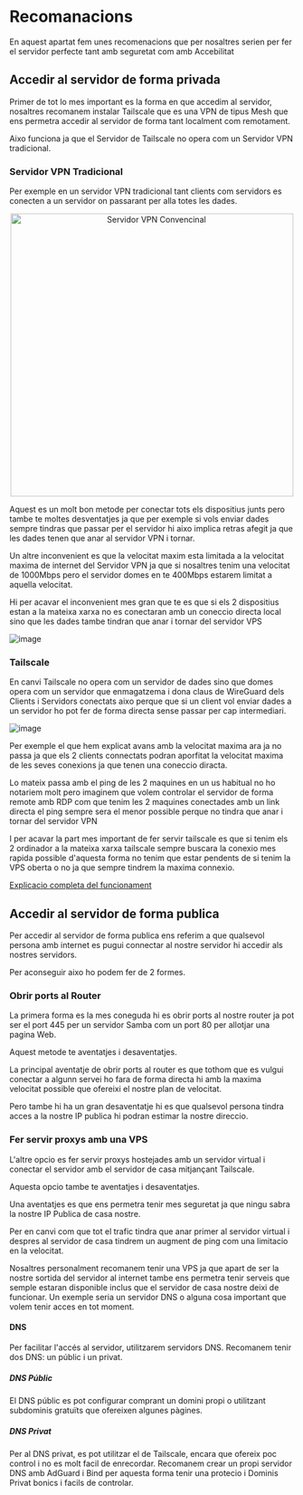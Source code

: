 # Recomanacions
En aquest apartat fem unes recomenacions que per nosaltres serien per fer el servidor perfecte tant amb seguretat com amb Accebilitat

## Accedir al servidor de forma privada
Primer de tot lo mes important es la forma en que accedim al servidor, nosaltres recomanem instalar Tailscale que es una VPN de tipus Mesh que ens permetra accedir al servidor de forma tant localment com remotament.

Aixo funciona ja que el Servidor de Tailscale no opera com un Servidor VPN tradicional.

### Servidor VPN Tradicional
Per exemple en un servidor VPN tradicional tant clients com servidors es conecten a un servidor on passarant per alla totes les dades.

<div align="center">
<img src="https://github.com/Otorexer/SerLliure/assets/118485801/78c07065-8bd3-48c1-a37c-ba6287af56d0" alt="Servidor VPN Convencinal" style="height: 500px;">
</div>

Aquest es un molt bon metode per conectar tots els dispositius junts pero tambe te moltes desventatjes ja que per exemple si vols enviar dades sempre tindras que passar per el servidor hi aixo implica retras afegit ja que les dades tenen que anar al servidor VPN i tornar.

Un altre inconvenient es que la velocitat maxim esta limitada a la velocitat maxima de internet del Servidor VPN ja que si nosaltres tenim una velocitat de 1000Mbps pero el servidor domes en te 400Mbps estarem limitat a aquella velocitat.

Hi per acavar el inconvenient mes gran que te es que si els 2 dispositius estan a la mateixa xarxa no es conectaran amb un coneccio directa local sino que les dades tambe tindran que anar i tornar del servidor VPS

![image](https://github.com/Otorexer/SerLliure/assets/118485801/10a214b2-c2d7-4a90-ab55-d22ceda308e2)

### Tailscale
En canvi Tailscale no opera com un servidor de dades sino que domes opera com un servidor que enmagatzema i dona claus de WireGuard dels Clients i Servidors conectats aixo perque que si un client vol enviar dades a un servidor ho pot fer de forma directa sense passar per cap intermediari.

![image](https://github.com/Otorexer/SerLliure/assets/118485801/2e2de98c-9cad-4851-b21a-55748fa01b22)

Per exemple el que hem explicat avans amb la velocitat maxima ara ja no passa ja que els 2 clients connectats podran aporfitat la velocitat maxima de les seves conexions ja que tenen una coneccio diracta.

Lo mateix passa amb el ping de les 2 maquines en un us habitual no ho notariem molt pero imaginem que volem controlar el servidor de forma remote amb RDP com que tenim les 2 maquines conectades amb un link directa el ping sempre sera el menor possible perque no tindra que anar i tornar del servidor VPN

I per acavar la part mes important de fer servir tailscale es que si tenim els 2 ordinador a la mateixa xarxa tailscale sempre buscara la conexio mes rapida possible d'aquesta forma no tenim que estar pendents de si tenim la VPS oberta o no ja que sempre tindrem la maxima connexio.

[Explicacio completa del funcionament](https://tailscale.com/blog/how-tailscale-works/)

## Accedir al servidor de forma publica
Per accedir al servidor de forma publica ens referim a que qualsevol persona amb internet es pugui connectar al nostre servidor hi accedir als nostres servidors.

Per aconseguir aixo ho podem fer de 2 formes.

### Obrir ports al Router
La primera forma es la mes coneguda hi es obrir ports al nostre router ja pot ser el port 445 per un servidor Samba com un port 80 per allotjar una pagina Web.

Aquest metode te aventatjes i desaventatjes.

La principal aventatje de obrir ports al router es que tothom que es vulgui conectar a algunn servei ho fara de forma directa hi amb la maxima velocitat possible que ofereixi el nostre plan de velocitat.

Pero tambe hi ha un gran desaventatje hi es que qualsevol persona tindra acces a la nostre IP publica hi podran estimar la nostre direccio.

### Fer servir proxys amb una VPS
L'altre opcio es fer servir proxys hostejades amb un servidor virtual i conectar el servidor amb el servidor de casa mitjançant Tailscale.

Aquesta opcio tambe te aventatjes i desaventatjes.

Una aventatjes es que ens permetra tenir mes seguretat ja que ningu sabra la nostre IP Publica de casa nostre.

Per en canvi com que tot el trafic tindra que anar primer al servidor virtual i despres al servidor de casa tindrem un augment de ping com una limitacio en la velocitat.

Nosaltres personalment recomanem tenir una VPS ja que apart de ser la nostre sortida del servidor al internet tambe ens permetra tenir serveis que semple estaran disponible inclus que el servidor de casa nostre deixi de funcionar. Un exemple seria un servidor DNS o alguna cosa important que volem tenir acces en tot moment.






#### DNS
Per facilitar l'accés al servidor, utilitzarem servidors DNS. Recomanem tenir dos DNS: un públic i un privat.

##### DNS Públic
El DNS públic es pot configurar comprant un domini propi o utilitzant subdominis gratuïts que ofereixen algunes pàgines.

##### DNS Privat
Per al DNS privat, es pot utilitzar el de Tailscale, encara que ofereix poc control i no es molt facil de enrecordar. Recomanem crear un propi servidor DNS amb AdGuard i Bind per aquesta forma tenir una protecio i Dominis Privat bonics i facils de controlar.
